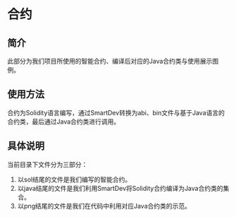 # 合约
## 简介
此部分为我们项目所使用的智能合约、编译后对应的Java合约类与使用展示图例。
## 使用方法
合约为Solidity语言编写，通过SmartDev转换为abi、bin文件与基于Java语言的合约类，最后通过Java合约类进行调用。
## 具体说明
当前目录下文件分为三部分：

1. 以sol结尾的文件是我们编写的智能合约。
2. 以java结尾的文件是我们利用SmartDev将Solidity合约编译为Java合约类的集合。
3. 以png结尾的文件是我们在代码中利用对应Java合约类的示范。
